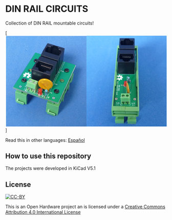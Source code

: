 # DIN RAIL CIRCUITS

Collection of DIN RAIL mountable circuits!

[![DIN-RAIL](docs/dinrailcircuits.png)]

Read this in other languages: [Español](docs/README.es.md)
## How to use this repository

The projects were developed in KiCad V5.1

## License
[![CC-BY](https://i.creativecommons.org/l/by/4.0/88x31.png)](https://creativecommons.org/licenses/by/4.0/)

This is an Open Hardware project an is licensed under a [Creative Commons Attribution 4.0 International License](https://creativecommons.org/licenses/by/4.0/)
